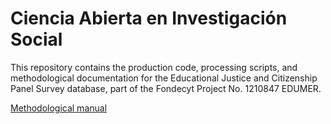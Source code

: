 # Ciencia Abierta en Investigación Social

This repository contains the production code, processing scripts, and methodological documentation for the Educational Justice and Citizenship Panel Survey database, part of the Fondecyt Project No. 1210847 EDUMER.

[Methodological manual](https://lisa-coes.github.io/cais-book/)
